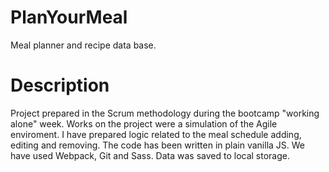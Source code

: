 # PlanYourMeal
Meal planner and recipe data base.

# Description
Project prepared in the Scrum methodology during the bootcamp
"working alone" week. Works on the project were a simulation of
the Agile enviroment. I have prepared logic related to the meal
schedule adding, editing and removing. The code has been written
in plain vanilla JS. We have used Webpack, Git and Sass. Data was saved to local storage.

